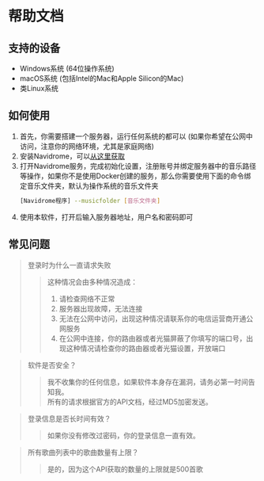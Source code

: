 # 帮助文档

## 支持的设备

- Windows系统 (64位操作系统)
- macOS系统 (包括Intel的Mac和Apple Silicon的Mac)
- 类Linux系统

## 如何使用

1. 首先，你需要搭建一个服务器，运行任何系统的都可以 (如果你希望在公网中访问，注意你的网络环境，尤其是家庭网络)
2. 安装Navidrome，可以[从这里获取](https://github.com/navidrome/navidrome/releases)
3. 打开Navidrome服务，完成初始化设置，注册账号并绑定服务器中的音乐路径等操作，如果你不是使用Docker创建的服务，那么你需要使用下面的命令绑定音乐文件夹，默认为操作系统的音乐文件夹
   ```bash
   [Navidrome程序] --musicfolder [音乐文件夹]
   ```
5. 使用本软件，打开后输入服务器地址，用户名和密码即可

## 常见问题

>登录时为什么一直请求失败
>>这种情况会由多种情况造成：  
>>1. 请检查网络不正常
>>2. 服务器出现故障，无法连接
>>3. 无法在公网中访问，出现这种情况请联系你的电信运营商开通公网服务
>>4. 在公网中连接，你的路由器或者光猫屏蔽了你填写的端口号，出现这种情况请检查你的路由器或者光猫设置，开放端口

>软件是否安全？
>>我不收集你的任何信息，如果软件本身存在漏洞，请务必第一时间告知我。  
>>所有的请求根据官方的API文档，经过MD5加密发送。

>登录信息是否长时间有效？
>>如果你没有修改过密码，你的登录信息一直有效。

>所有歌曲列表中的歌曲数量有上限？
>>是的，因为这个API获取的数量的上限就是500首歌
